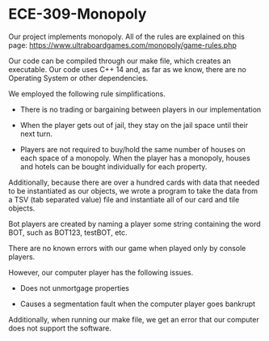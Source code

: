 # ECE-309-Monopoly

Our project implements monopoly. 
All of the rules are explained on this page: https://www.ultraboardgames.com/monopoly/game-rules.php

Our code can be compiled through our make file, which creates an executable. Our code uses C++ 14 and, as far as we know, there are no Operating System or other dependencies.

We employed the following rule simplifications.

- There is no trading or bargaining between players in our implementation

- When the player gets out of jail, they stay on the jail space until their next turn.

- Players are not required to buy/hold the same number of houses on each space of a monopoly. When the player has a monopoly, houses and hotels can be bought individually for each property.

Additionally, because there are over a hundred cards with data that needed to be instantiated as our objects, we wrote a program to take the data from a TSV (tab separated value) file and instantiate all of our card and tile objects.

Bot players are created by naming a player some string containing the word BOT, such as BOT123, testBOT, etc.

There are no known errors with our game when played only by console players. 

However, our computer player has the following issues.

- Does not unmortgage properties

- Causes a segmentation fault when the computer player goes bankrupt

Additionally, when running our make file, we get an error that our computer does not support the software.



